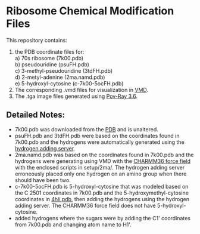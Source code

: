 # Ribosome Chemical Modification Files
This repository contains:
1) the PDB coordinate files for:  
    a) 70s ribosome (7k00.pdb)  
    b) pseudouridine (psuFH.pdb)  
    c) 3-methyl-pseudouridine (3tdFH.pdb)  
    d) 2-metyl-adenine (2ma.namd.pdb)  
    e) 5-hydroxyl-cytosine (c-7k00-5ocFH.pdb)  
2) The corresponding .vmd files for visualization in [VMD](https://www.ks.uiuc.edu/Research/vmd/).
3) The .tga image files generated using [Pov-Ray 3.6](https://www.povray.org/download/linux.php). 

## Detailed Notes:
- 7k00.pdb was downloaded from the [PDB](https://www.rcsb.org/structure/7k00) and is unaltered.
- psuFH.pdb and 3tdFH.pdb were based on the coordinates found in 7k00.pdb and the hydrogens were automatically generated using the [hydrogen adding server](http://molprobity.biochem.duke.edu/).
- 2ma.namd.pdb was based on the coordinates found in 7k00.pdb and the hydrogens were generating using VMD with the [CHARMM36 force field](http://mackerell.umaryland.edu/charmm_ff.shtml#charmm) with the enclosed scripts in setup/2ma/. The hydrogen adding server erroneously placed only one hydrogen on an amino group when there should have been two.
- c-7k00-5ocFH.pdb is 5-hydroxyl-cytosine that was modeled based on the C 2501 coordinates in 7k00.pdb and the 5-hydroxymethyl-cytosine coordinates in [4hli.pdb](https://www.rcsb.org/structure/4HLI), then adding the hydrogens using the hydrogen adding server. The CHARMM36 force field does not have 5-hydroxyl-cytosine.
- added hydrogens where the sugars were by adding the C1' coordinates from 7k00.pdb and changing atom name to H1'.
